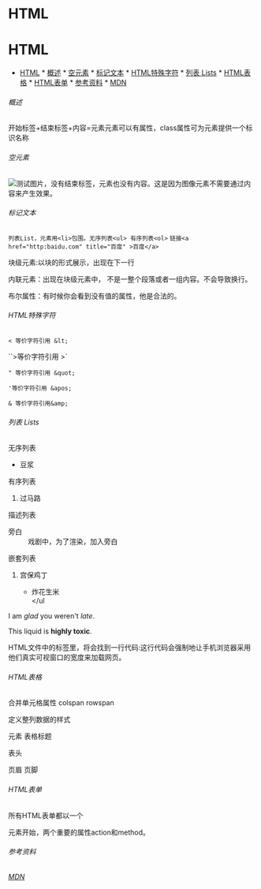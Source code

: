 # HTML

# HTML

* [HTML](#html)
      * [概述](#%E6%A6%82%E8%BF%B0)
          * [空元素](#%E7%A9%BA%E5%85%83%E7%B4%A0)
          * [标记文本](#%E6%A0%87%E8%AE%B0%E6%96%87%E6%9C%AC)
          * [HTML特殊字符](#html%E7%89%B9%E6%AE%8A%E5%AD%97%E7%AC%A6)
          * [列表 Lists](#%E5%88%97%E8%A1%A8-lists)
          * [HTML表格](#html%E8%A1%A8%E6%A0%BC)
          * [HTML表单](#html%E8%A1%A8%E5%8D%95)
          * [参考资料](#%E5%8F%82%E8%80%83%E8%B5%84%E6%96%99)
          * [<a href="https://developer\.mozilla\.org/zh\-CN/docs/learn" rel="nofollow">MDN</a>](#mdn)



###### 概述

开始标签+结束标签+内容=元素元素可以有属性，class属性可为元素提供一个标识名称



###### 空元素

<img src="images/e1.png" alt="测试图片">，没有结束标签，元素也没有内容。这是因为图像元素不需要通过内容来产生效果。



###### 标记文本

`列表List，元素用<li>包围。无序列表<ul> 有序列表<ol>`
`链接<a href="http:baidu.com" title="百度" >百度</a>`



块级元素:以块的形式展示，出现在下一行

内联元素：出现在块级元素中， 不是一整个段落或者一组内容。不会导致换行。



布尔属性：有时候你会看到没有值的属性，他是合法的。



###### HTML特殊字符

`< 等价字符引用 &lt;`

``>等价字符引用 &gt;`

`" 等价字符引用 &quot;` 

`'等价字符引用 &apos;`

`& 等价字符引用&amp;`



###### 列表 Lists

无序列表 <ul><li>豆浆</li></ul>

有序列表 <ol><li>过马路</li></ol>描述列表 <dl><dt>旁白</dt><dd>戏剧中，为了渲染，加入旁白<dd></dl>

嵌套列表 <ol><li>宫保鸡丁</li><ul><li>炸花生米</li></ul</ol>



 <!--强调 em 斜体字-->  <p>I am <em>glad</em> you weren't <em>late</em>.</p> <!--非常重要 strong 粗体字-->  <p>This liquid is <strong>highly toxic</strong>.</p>

HTML文件中的<head>标签里，将会找到一行代码<meta name="viewreport" content="width=device-width">:这行代码会强制地让手机浏览器采用他们真实可视窗口的宽度来加载网页。



###### HTML表格

<tr>

<td>

合并单元格属性 colspan rowspan

定义整列数据的样式 <col>

<colgroup>元素

<caption>表格标题

<thread>表头

<tbody>页眉

<tfoot>页脚



###### HTML表单

所有HTML表单都以一个<form>元素开始，两个重要的属性action和method。



###### 参考资料 

###### [MDN](https://developer.mozilla.org/zh-CN/docs/learn)